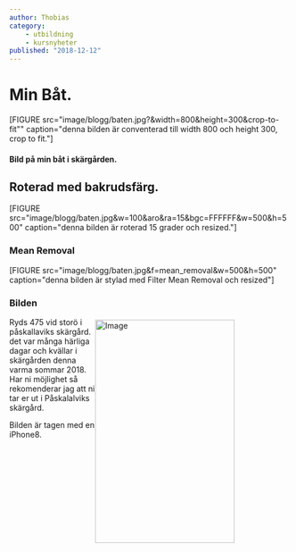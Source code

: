 ```yaml
---
author: Thobias
category:
    - utbildning
    - kursnyheter
published: "2018-12-12"
---
```

Min Båt.
==================================

[FIGURE src="image/blogg/baten.jpg?&amp;width=800&amp;height=300&amp;crop-to-fit"" caption="denna bilden är conventerad till width 800 och height 300, crop to fit."]

<h4>Bild på min båt i skärgården.</h4>



<!--more-->

Roterad med bakrudsfärg.
-----------------------------------

[FIGURE src="image/blogg/baten.jpg&w=100&aro&ra=15&bgc=FFFFFF&w=500&h=500" caption="denna bilden är roterad 15 grader och resized."]



### Mean Removal

[FIGURE src="image/blogg/baten.jpg&f=mean_removal&w=500&h=500" caption="denna bilden är stylad med Filter Mean Removal och resized"]

### Bilden

<img src="image/blogg/baten.jpg?w=300&save-as=jpg&sharpen" height="400" width="250" alt="Image" style="float: right; margin: 4px 100px 20px 0px;">

<p>Ryds 475 vid storö i påskallaviks skärgård. det var många härliga dagar och kvällar i skärgården denna varma sommar 2018. Har ni möjlighet så rekomenderar jag att ni tar er ut i Påskalalviks skärgård. </p>
<p>Bilden är tagen med en iPhone8.</p></br>
